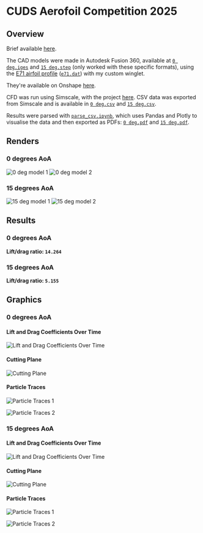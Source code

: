 # CUDS Aerofoil Competition 2025

## Overview

Brief available [here](./aerofoil%20comp.pdf).

The CAD models were made in Autodesk Fusion 360, available at [`0 deg.iges`](./models/0%20deg.iges) and [`15 deg.step`](./models/15%20deg.step) (only worked with these specific formats), using the [E71 airfoil profile](http://airfoiltools.com/airfoil/details?airfoil=e71-il) ([`e71.dat`](./models/e71.dat)) with my custom winglet.

They're available on Onshape [here](https://cad.onshape.com/documents/eeabfa041e1ab182c924ed06/w/96821fddbd5169d921f82ecc/e/38bc785b00623b1c6c418b1c).

CFD was run using Simscale, with the project [here](https://www.simscale.com/projects/kingwaffleiii/aerospace_competition/).
CSV data was exported from Simscale and is available in [`0 deg.csv`](./results/0%20deg.csv) and [`15 deg.csv`](./results/15%20deg.csv).

Results were parsed with [`parse_csv.ipynb`](./parse_csv.ipynb), which uses Pandas and Plotly to visualise the data and then exported as PDFs: [`0 deg.pdf`](./results/0%20deg.pdf) and [`15 deg.pdf`](./results/15%20deg.pdf).

## Renders

### 0 degrees AoA

![0 deg model 1](./models/0%20deg-1.png)
![0 deg model 2](./models/0%20deg-2.png)

### 15 degrees AoA

![15 deg model 1](./models/15%20deg-1.png)
![15 deg model 2](./models/15%20deg-2.png)

## Results

### 0 degrees AoA

**Lift/drag ratio: `14.264`**

### 15 degrees AoA

**Lift/drag ratio: `5.155`**

## Graphics

### 0 degrees AoA

#### Lift and Drag Coefficients Over Time

![Lift and Drag Coefficients Over Time](./graphics/0%20deg-1.png)

#### Cutting Plane

![Cutting Plane](./graphics/0%20deg-2.png)

#### Particle Traces

![Particle Traces 1](./graphics/0%20deg-3.png)

![Particle Traces 2](./graphics/0%20deg-4.png)

### 15 degrees AoA

#### Lift and Drag Coefficients Over Time

![Lift and Drag Coefficients Over Time](./graphics/15%20deg-1.png)

#### Cutting Plane

![Cutting Plane](./graphics/15%20deg-2.png)

#### Particle Traces

![Particle Traces 1](./graphics/15%20deg-3.png)

![Particle Traces 2](./graphics/15%20deg-4.png)
